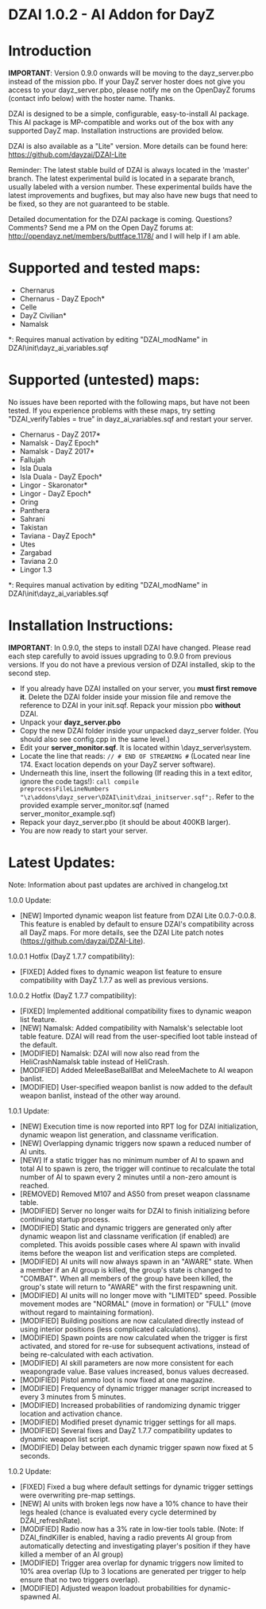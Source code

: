 DZAI 1.0.2 - AI Addon for DayZ
============


Introduction
============
<b>IMPORTANT</b>: Version 0.9.0 onwards will be moving to the dayz_server.pbo instead of the mission pbo. If your DayZ server hoster does not give you access to your dayz_server.pbo, please notify me on the OpenDayZ forums (contact info below) with the hoster name. Thanks.

DZAI is designed to be a simple, configurable, easy-to-install AI package. This AI package is MP-compatible and works out of the box with any supported DayZ map. Installation instructions are provided below.

DZAI is also available as a "Lite" version. More details can be found here: https://github.com/dayzai/DZAI-Lite

Reminder: The latest stable build of DZAI is always located in the 'master' branch. The latest experimental build is located in a separate branch, usually labeled with a version number. These experimental builds have the latest improvements and bugfixes, but may also have new bugs that need to be fixed, so they are not guaranteed to be stable.

Detailed documentation for the DZAI package is coming. Questions? Comments? Send me a PM on the Open DayZ forums at: http://opendayz.net/members/buttface.1178/ and I will help if I am able.

Supported and tested maps:
============
- Chernarus
- Chernarus - DayZ Epoch*
- Celle
- DayZ Civilian*
- Namalsk

*: Requires manual activation by editing "DZAI_modName" in DZAI\init\dayz_ai_variables.sqf

Supported (untested) maps:
============
No issues have been reported with the following maps, but have not been tested. If you experience problems with these maps, try setting "DZAI_verifyTables = true" in dayz_ai_variables.sqf and restart your server.
- Chernarus - DayZ 2017*
- Namalsk - DayZ Epoch*
- Namalsk - DayZ 2017*
- Fallujah
- Isla Duala
- Isla Duala - DayZ Epoch*
- Lingor - Skaronator*
- Lingor - DayZ Epoch*
- Oring
- Panthera
- Sahrani
- Takistan
- Taviana - DayZ Epoch*
- Utes
- Zargabad
- Taviana 2.0
- Lingor 1.3


*: Requires manual activation by editing "DZAI_modName" in DZAI\init\dayz_ai_variables.sqf


Installation Instructions:
============
<b>IMPORTANT</b>: In 0.9.0, the steps to install DZAI have changed. Please read each step carefully to avoid issues upgrading to 0.9.0 from previous versions. If you do not have a previous version of DZAI installed, skip to the second step.
- If you already have DZAI installed on your server, you <b>must first remove it</b>. Delete the DZAI folder inside your mission file and remove the reference to DZAI in your init.sqf. Repack your mission pbo <b>without</b> DZAI.
- Unpack your <b>dayz_server.pbo</b>
- Copy the new DZAI folder inside your unpacked dayz_server folder. (You should also see config.cpp in the same level.)
- Edit your <b>server_monitor.sqf</b>. It is located within \dayz_server\system. 
- Locate the line that reads: <code>// # END OF STREAMING #</code> (Located near line 174. Exact location depends on your DayZ server software).
- Underneath this line, insert the following (If reading this in a text editor, ignore the code tags!): <code>call compile preprocessFileLineNumbers "\z\addons\dayz_server\DZAI\init\dzai_initserver.sqf";</code>. Refer to the provided example server_monitor.sqf (named server_monitor_example.sqf)
- Repack your dayz_server.pbo (it should be about 400KB larger).
- You are now ready to start your server.

Latest Updates:
============

Note: Information about past updates are archived in changelog.txt

1.0.0 Update:

- [NEW] Imported dynamic weapon list feature from DZAI Lite 0.0.7-0.0.8. This feature is enabled by default to ensure DZAI's compatibility across all DayZ maps. For more details, see the DZAI Lite patch notes (https://github.com/dayzai/DZAI-Lite).

1.0.0.1 Hotfix (DayZ 1.7.7 compatibility):

- [FIXED] Added fixes to dynamic weapon list feature to ensure compatibility with DayZ 1.7.7 as well as previous versions.

1.0.0.2 Hotfix (DayZ 1.7.7 compatibility):

- [FIXED] Implemented additional compatibility fixes to dynamic weapon list feature.
- [NEW] Namalsk: Added compatibility with Namalsk's selectable loot table feature. DZAI will read from the user-specified loot table instead of the default. 
- [MODIFIED] Namalsk: DZAI will now also read from the HeliCrashNamalsk table instead of HeliCrash.
- [MODIFIED] Added MeleeBaseBallBat and MeleeMachete to AI weapon banlist.
- [MODIFIED] User-specified weapon banlist is now added to the default weapon banlist, instead of the other way around.

1.0.1 Update:

- [NEW] Execution time is now reported into RPT log for DZAI initialization, dynamic weapon list generation, and classname verification.
- [NEW] Overlapping dynamic triggers now spawn a reduced number of AI units.
- [NEW] If a static trigger has no minimum number of AI to spawn and total AI to spawn is zero, the trigger will continue to recalculate the total number of AI to spawn every 2 minutes until a non-zero amount is reached.
- [REMOVED] Removed M107 and AS50 from preset weapon classname table.
- [MODIFIED] Server no longer waits for DZAI to finish initializing before continuing startup process.
- [MODIFIED] Static and dynamic triggers are generated only after dynamic weapon list and classname verification (if enabled) are completed. This avoids possible cases where AI spawn with invalid items before the weapon list and verification steps are completed.
- [MODIFIED] AI units will now always spawn in an "AWARE" state. When a member if an AI group is killed, the group's state is changed to "COMBAT". When all members of the group have been killed, the group's state will return to "AWARE" with the first respawning unit.
- [MODIFIED] AI units will no longer move with "LIMITED" speed. Possible movement modes are "NORMAL" (move in formation) or "FULL" (move without regard to maintaining formation).
- [MODIFIED] Building positions are now calculated directly instead of using interior positions (less complicated calculations).
- [MODIFIED] Spawn points are now calculated when the trigger is first activated, and stored for re-use for subsequent activations, instead of being re-calculated with each activation.
- [MODIFIED] AI skill parameters are now more consistent for each weapongrade value. Base values increased, bonus values decreased.
- [MODIFIED] Pistol ammo loot is now fixed at one magazine.
- [MODIFIED] Frequency of dynamic trigger manager script increased to every 3 minutes from 5 minutes.
- [MODIFIED] Increased probabilities of randomizing dynamic trigger location and activation chance.
- [MODIFIED] Modified preset dynamic trigger settings for all maps.
- [MODIFIED] Several fixes and DayZ 1.7.7 compatibility updates to dynamic weapon list script.
- [MODIFIED] Delay between each dynamic trigger spawn now fixed at 5 seconds.

1.0.2 Update:

- [FIXED] Fixed a bug where default settings for dynamic trigger settings were overwriting pre-map settings.
- [NEW] AI units with broken legs now have a 10% chance to have their legs healed (chance is evaluated every cycle determined by DZAI_refreshRate).
- [MODIFIED] Radio now has a 3% rate in low-tier tools table. (Note: If DZAI_findKiller is enabled, having a radio prevents AI group from automatically detecting and investigating player's position if they have killed a member of an AI group)
- [MODIFIED] Trigger area overlap for dynamic triggers now limited to 10% area overlap (Up to 3 locations are generated per trigger to help ensure that no two triggers overlap).
- [MODIFIED] Adjusted weapon loadout probabilities for dynamic-spawned AI.

